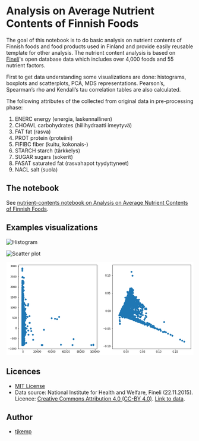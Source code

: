 # Analysis on Average Nutrient Contents of Finnish Foods

The goal of this notebook is to do basic analysis on nutrient contents of Finnish foods and food products used in Finland and provide easily reusable template for other analysis. The nutrient content analysis is based on [Fineli](https://fineli.fi/fineli/en/index)'s open database data which includes over 4,000 foods and 55 nutrient factors.

First to get data understanding some visualizations are done: histograms, boxplots and scatterplots, PCA, MDS representations. Pearson’s, Spearman’s rho and Kendall’s tau correlation tables are also calculated.

The following attributes of the collected from original data in pre-processing phase:

1. ENERC	energy (energia, laskennallinen)
2. CHOAVL	carbohydrates (hiilihydraatti imeytyvä)
3. FAT	    fat (rasva)
4. PROT	    protein (proteiini)
5. FIFIBC	fiber (kuitu, kokonais-)
6. STARCH	starch (tärkkelys)
7. SUGAR	sugars (sokerit)
8. FASAT	saturated fat (rasvahapot tyydyttyneet)
9. NACL	    salt (suola)

## The notebook

See [nutrient-contents notebook on Analysis on Average Nutrient Contents of Finnish Foods](https://github.com/tjkemp/nutrient-contents/blob/master/nutrient-contents.ipynb).

## Examples visualizations

![Histogram](https://github.com/tjkemp/nutrient-contents/blob/master/images/histogram.png)

![Scatter plot](https://github.com/tjkemp/nutrient-contents/blob/master/images/scatterplot.png)

![Principal Component Analysis](https://github.com/tjkemp/nutrient-contents/blob/master/images/pca.png)

## Licences

- [MIT License](LICENSE)
- Data source: National Institute for Health and Welfare, Fineli (22.11.2015). Licence: [Creative Commons Attribution 4.0 (CC-BY 4.0)](https://creativecommons.org/licenses/by/4.0/deed.en). [Link to data](https://fineli.fi/fineli/en/ohje/19).

## Author

- [tjkemp](https://github.com/tjkemp)
